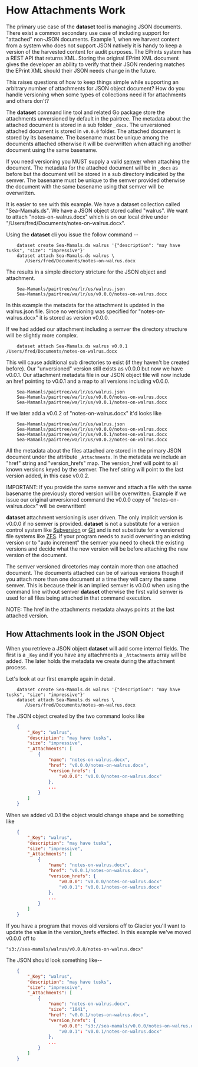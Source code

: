 
# How Attachments Work

The primary use case of the **dataset** tool is managing JSON documents.
There exist a common secondary use case of including support for "attached"
non-JSON documents. Example 1, when we harvest content from a system who
does not support JSON natively it is handy to keep a version of the 
harvested content for audit purposes. The EPrints system has a REST
API that returns XML.  Storing the original EPrint XML document gives
the developer an ability to verify  that their JSON rendering matches
the EPrint XML should their JSON needs change in the future. 

This raises questions of how to keep things simple while supporting
an arbitrary number of attachments for JSON object document? How do
you handle versioning when some types of collections need it for attachments
and others don't? 

The **dataset** command line tool and related Go package store the 
attachments unversioned by default in the pairtree. The metadata
about the attached document is stored in a sub folder `_docs`.
The unversioned attached document is stored in `v0.0.0` folder.
The attached document is stored by its basename.  The basename must 
be unique among the documents attached otherwise it will be overwritten 
when attaching another document using the same basename.

If you need versioning you MUST supply a valid [semver](https://semver.org)
when attaching the document. The metadata for the attached document will 
be in `_docs` as before but the document will be stored in a sub directory 
indicated by the semver.  The basename must be unique to the semver 
provided otherwise the document with the same basename using that semver 
will be overwritten.

It is easier to see with this example. We have a dataset collection
called "Sea-Mamals.ds". We have a JSON object stored called "walrus".
We want to attach "notes-on-walrus.docx" which is on our local
drive under "/Users/fred/Documents/notes-on-walrus.docx".

Using the **dataset** cli you issue the follow command --

```shell
    dataset create Sea-Mamals.ds walrus '{"description": "may have tusks", "size": "impressive"}'
    dataset attach Sea-Mamals.ds walrus \
       /Users/fred/Documents/notes-on-walrus.docx
```

The results in a simple directory stricture for the JSON object and attachment.

```
    Sea-Mamanls/pairtree/wa/lr/us/walrus.json
    Sea-Mamanls/pairtree/wa/lr/us/v0.0.0/notes-on-walrus.docx
```

In this example the metadata for the attachment is updated in the walrus.json file.
Since no versioning was specified for "notes-on-walrus.docx" it is stored as version
v0.0.0.

If we had added our attachment including a semver the directory structure
will be slightly more complex.

```shell
    dataset attach Sea-Mamals.ds walrus v0.0.1 /Users/fred/Documents/notes-on-walrus.docx
```

This will cause additional sub directories to exist (if they haven't be created
before). Our "unversioned" version still exists as v0.0.0 but now we have v0.0.1.
Our attachment metadata file in our JSON object file will now include an href 
pointing to v0.0.1 and a map to all versions including v0.0.0.

```
    Sea-Mamanls/pairtree/wa/lr/us/walrus.json
    Sea-Mamanls/pairtree/wa/lr/us/v0.0.0/notes-on-walrus.docx
    Sea-Mamanls/pairtree/wa/lr/us/v0.0.1/notes-on-walrus.docx
```

If we later add a v0.0.2 of "notes-on-walrus.docx" it'd looks like

```
    Sea-Mamanls/pairtree/wa/lr/us/walrus.json
    Sea-Mamanls/pairtree/wa/lr/us/v0.0.0/notes-on-walrus.docx
    Sea-Mamanls/pairtree/wa/lr/us/v0.0.1/notes-on-walrus.docx
    Sea-Mamanls/pairtree/wa/lr/us/v0.0.2/notes-on-walrus.docx
```

All the metadata about the files attached are stored in 
the primary JSON document under the attribute `_Attachments`.
In the metadata we include an "href" string and "version_hrefs" map. The
version_href will point to all known versions keyed by the semver. The
href string will point to the last version added, in this case v0.0.2.

IMPORTANT: If you provide the same semver and attach a file with the same
basename the previously stored version will be overwritten. Example if we
issue our original unversioned command the v0.0.0 copy of "notes-on-walrus.docx"
will be overwritten!

**dataset** attachment versioning is user driven. The only implicit version
is v0.0.0 if no semver is provided. **dataset** is not a substitute
for a version control system like [Subversion]() or [Git]() and is not
substitute for a versioned file systems like [ZFS](). If your
program needs to avoid overwriting an existing version or to "auto increment"
the semver you need to check the existing versions and decide what the
new version will be before attaching the new version of the document.

The semver versioned dircetories may contain more than one attached document.
The documents attached can be of various versions though if you attach 
more than one document at a time they will carry the same semver. This is because
their is an implied semver is v0.0.0 when using the command line without semver 
**dataset** otherwise the first valid semver is used for all files being attached in that
command execution.

NOTE: The href in the attachments metadata always points at the last attached 
version.

## How Attachments look in the JSON Object

When you retrieve a JSON object **dataset** will add some internal fields.
The first is a `_Key` and if you have any attachments a `_Attachments` array
will be added. The later holds the metadata we create during the attachment process.

Let's look at our first example again in detail.

```shell
    dataset create Sea-Mamals.ds walrus '{"description": "may have tusks", "size": "impressive"}'
    dataset attach Sea-Mamals.ds walrus \
       /Users/fred/Documents/notes-on-walrus.docx
```

The JSON object created by the two command looks like

```json
    {
        "_Key": "walrus",
        "description": "may have tusks",
        "size": "impressive",
        "_Attachments": [
            {
                "name": "notes-on-walrus.docx",
                "href": "v0.0.0/notes-on-walrus.docx",
                "version_hrefs": {
                    "v0.0.0": "v0.0.0/notes-on-walrus.docx"
                },
                ...
            }
        ]
    }
```

When we added v0.0.1 the object would change shape and be something like

```json
    {
        "_Key": "walrus",
        "description": "may have tusks",
        "size": "impressive",
        "_Attachments": [
            {
                "name": "notes-on-walrus.docx",
                "href": "v0.0.1/notes-on-walrus.docx",
                "version_hrefs": {
                    "v0.0.0": "v0.0.0/notes-on-walrus.docx"
                    "v0.0.1": "v0.0.1/notes-on-walrus.docx"
                },
                ...
            }
        ]
    }
```

If you have a program that moves old versions off to Glacier you'll
want to update the value in the version_hrefs effected. In this example
we've moved v0.0.0 off to 

    "s3://sea-mamals/walrus/v0.0.0/notes-on-walrus.docx"

The JSON should look something like--

```json
    {
        "_Key": "walrus",
        "description": "may have tusks",
        "size": "impressive",
        "_Attachments": [
            {
                "name": "notes-on-walrus.docx",
                "size": "1041",
                "href": "v0.0.1/notes-on-walrus.docx",
                "version_hrefs": {
                    "v0.0.0": "s3://sea-mamals/v0.0.0/notes-on-walrus.docx"
                    "v0.0.1": "v0.0.1/notes-on-walrus.docx"
                },
                ...
            }
        ]
    }
```



